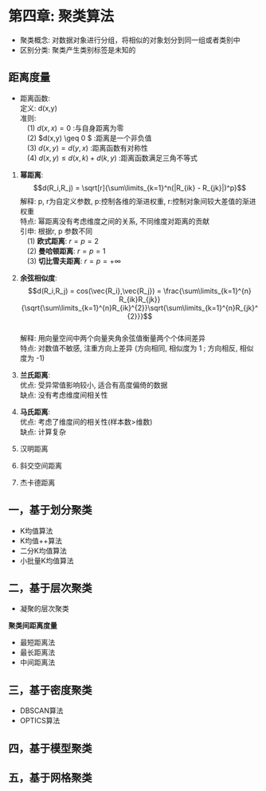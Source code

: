 # 第四章: 聚类算法
- 聚类概念: 对数据对象进行分组，将相似的对象划分到同一组或者类别中
- 区别分类: 聚类产生类别标签是未知的
## 距离度量

- 距离函数:  
    定义: d(x,y)  
    准则:  
    &emsp;(1) $d(x,x) = 0$ :与自身距离为零</br>
    &emsp;(2) $d(x,y) \geq 0 $ :距离是一个非负值</br>
    &emsp;(3) $d(x,y) = d(y,x)$ :距离函数有对称性</br>
    &emsp;(4) $d(x,y) \leq d(x,k) + d(k,y)$ :距离函数满足三角不等式</br>

1. **幂距离**:  
    $$d(R_i,R_j) = \sqrt[r]{\sum\limits_{k=1}^n(|R_{ik} - R_{jk}|)^p}$$
    解释: p, r为自定义参数, p:控制各维的渐进权重, r:控制对象间较大差值的渐进权重  
    特点: 幂距离没有考虑维度之间的关系, 不同维度对距离的贡献  
    引申: 根据r, p 参数不同  
    &emsp;(1) **欧式距离**: $r = p = 2$ </br>
    &emsp;(2) **曼哈顿距离**: $r = p = 1$ </br>
    &emsp;(3) **切比雪夫距离**: $r = p = +\infty$ </br>

2. **余弦相似度**:  
    $$d(R_i,R_j) = cos(\vec{R_i},\vec{R_j}) = \frac{\sum\limits_{k=1}^{n} R_{ik}R_{jk}}{\sqrt{\sum\limits_{k=1}^{n}R_{ik}^{2}}\sqrt{\sum\limits_{k=1}^{n}R_{jk}^{2}}}$$  
    解释: 用向量空间中两个向量夹角余弦值衡量两个个体间差异  
    特点: 对数值不敏感, 注重方向上差异 (方向相同, 相似度为 1 ; 方向相反, 相似度为 -1)  
 
3. **兰氏距离**:  
    优点: 受异常值影响较小, 适合有高度偏倚的数据  
    缺点: 没有考虑维度间相关性  

4. **马氏距离**:  
    优点: 考虑了维度间的相关性(样本数>维数)  
    缺点: 计算复杂
5. 汉明距离
6. 斜交空间距离
7. 杰卡德距离

## 一，基于划分聚类

- K均值算法
- K均值++算法
- 二分K均值算法
- 小批量K均值算法

## 二，基于层次聚类

- 凝聚的层次聚类

**聚类间距离度量**

- 最短距离法
- 最长距离法
- 中间距离法

## 三，基于密度聚类

- DBSCAN算法
- OPTICS算法

## 四，基于模型聚类

## 五，基于网格聚类